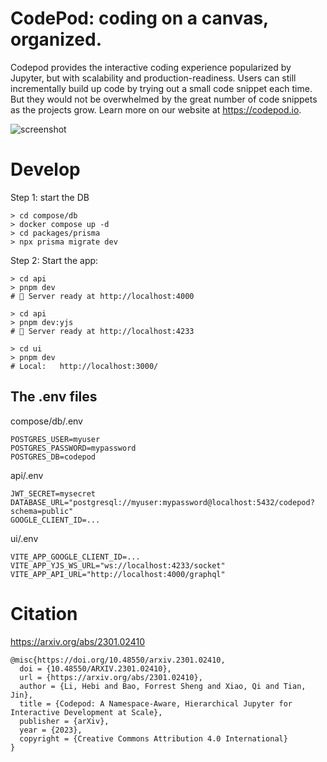 # CodePod: coding on a canvas, organized.

Codepod provides the interactive coding experience popularized by Jupyter, but
with scalability and production-readiness. Users can still incrementally build
up code by trying out a small code snippet each time. But they would not be
overwhelmed by the great number of code snippets as the projects grow. Learn
more on our website at https://codepod.io.

![screenshot](./screenshot-canvas.png)

# Develop

Step 1: start the DB

```
> cd compose/db
> docker compose up -d
> cd packages/prisma
> npx prisma migrate dev
```

Step 2: Start the app:

```
> cd api
> pnpm dev
# 🚀 Server ready at http://localhost:4000

> cd api
> pnpm dev:yjs
# 🚀 Server ready at http://localhost:4233

> cd ui
> pnpm dev
# Local:   http://localhost:3000/
```

## The .env files

compose/db/.env

```
POSTGRES_USER=myuser
POSTGRES_PASSWORD=mypassword
POSTGRES_DB=codepod
```

api/.env

```
JWT_SECRET=mysecret
DATABASE_URL="postgresql://myuser:mypassword@localhost:5432/codepod?schema=public"
GOOGLE_CLIENT_ID=...
```

ui/.env

```
VITE_APP_GOOGLE_CLIENT_ID=...
VITE_APP_YJS_WS_URL="ws://localhost:4233/socket"
VITE_APP_API_URL="http://localhost:4000/graphql"
```

# Citation

https://arxiv.org/abs/2301.02410

```
@misc{https://doi.org/10.48550/arxiv.2301.02410,
  doi = {10.48550/ARXIV.2301.02410},
  url = {https://arxiv.org/abs/2301.02410},
  author = {Li, Hebi and Bao, Forrest Sheng and Xiao, Qi and Tian, Jin},
  title = {Codepod: A Namespace-Aware, Hierarchical Jupyter for Interactive Development at Scale},
  publisher = {arXiv},
  year = {2023},
  copyright = {Creative Commons Attribution 4.0 International}
}
```
